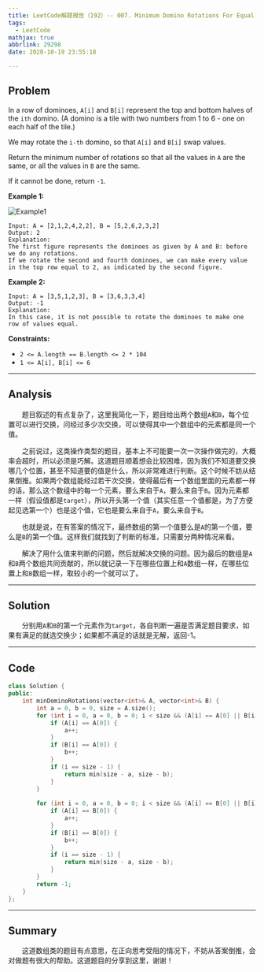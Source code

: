 ```yaml
---
title: LeetCode解题报告（192）-- 007. Minimum Domino Rotations For Equal Row
tags:
  - LeetCode
mathjax: true
abbrlink: 29298
date: 2020-10-19 23:55:18

---
```


## Problem

In a row of dominoes, `A[i]` and `B[i]` represent the top and bottom halves of the `ith` domino.  (A domino is a tile with two numbers from 1 to 6 - one on each half of the tile.)

We may rotate the `i-th` domino, so that `A[i]` and `B[i]` swap values.

Return the minimum number of rotations so that all the values in `A` are the same, or all the values in `B` are the same.

If it cannot be done, return `-1`.

<!-- more -->

**Example 1:**

![Example1](https://assets.leetcode.com/uploads/2019/03/08/domino.png)

```
Input: A = [2,1,2,4,2,2], B = [5,2,6,2,3,2]
Output: 2
Explanation: 
The first figure represents the dominoes as given by A and B: before we do any rotations.
If we rotate the second and fourth dominoes, we can make every value in the top row equal to 2, as indicated by the second figure.
```

**Example 2:**

```
Input: A = [3,5,1,2,3], B = [3,6,3,3,4]
Output: -1
Explanation: 
In this case, it is not possible to rotate the dominoes to make one row of values equal.
```

**Constraints:**

- `2 <= A.length == B.length <= 2 * 104`
- `1 <= A[i], B[i] <= 6`

------

## Analysis

&emsp;&emsp;题目叙述的有点复杂了，这里我简化一下，题目给出两个数组`A`和`B`，每个位置可以进行交换，问经过多少次交换，可以使得其中一个数组中的元素都是同一个值。

&emsp;&emsp;之前说过，这类操作类型的题目，基本上不可能要一次一次操作做完的，大概率会超时，所以必须是巧解。这道题目顺着想会比较困难，因为我们不知道要交换哪几个位置，甚至不知道要的值是什么，所以非常难进行判断。这个时候不妨从结果倒推。如果两个数组能经过若干次交换，使得最后有一个数组里面的元素都一样的话，那么这个数组中的每一个元素，要么来自于`A`，要么来自于`B`。因为元素都一样（假设值都是`target`），所以开头第一个值（其实任意一个值都是，为了方便起见选第一个）也是这个值，它也是要么来自于`A`，要么来自于`B`。

&emsp;&emsp;也就是说，在有答案的情况下，最终数组的第一个值要么是`A`的第一个值，要么是`B`的第一个值。这样我们就找到了判断的标准，只需要分两种情况来看。

&emsp;&emsp;解决了用什么值来判断的问题，然后就解决交换的问题。因为最后的数组是`A`和`B`两个数组共同贡献的，所以就记录一下在哪些位置上和`A`数组一样，在哪些位置上和`B`数组一样，取较小的一个就可以了。

------

## Solution

&emsp;&emsp;分别用`A`和`B`的第一个元素作为`target`，各自判断一遍是否满足题目要求，如果有满足的就选交换少；如果都不满足的话就是无解，返回-1。

------

## Code

```c++
class Solution {
public:
    int minDominoRotations(vector<int>& A, vector<int>& B) {
        int a = 0, b = 0, size = A.size();
        for (int i = 0, a = 0, b = 0; i < size && (A[i] == A[0] || B[i] == A[0]); i++) {
            if (A[i] == A[0]) {
                a++;
            }
            if (B[i] == A[0]) {
                b++;
            }
            if (i == size - 1) {
                return min(size - a, size - b);
            }
        }
        
        for (int i = 0, a = 0, b = 0; i < size && (A[i] == B[0] || B[i] == B[0]); i++) {
            if (A[i] == B[0]) {
                a++;
            }
            if (B[i] == B[0]) {
                b++;
            }
            if (i == size - 1) {
                return min(size - a, size - b);
            }
        }
        return -1;
    }
};
```

------

## Summary

&emsp;&emsp;这道数组类的题目有点意思，在正向思考受阻的情况下，不妨从答案倒推，会对做题有很大的帮助。这道题目的分享到这里，谢谢！
